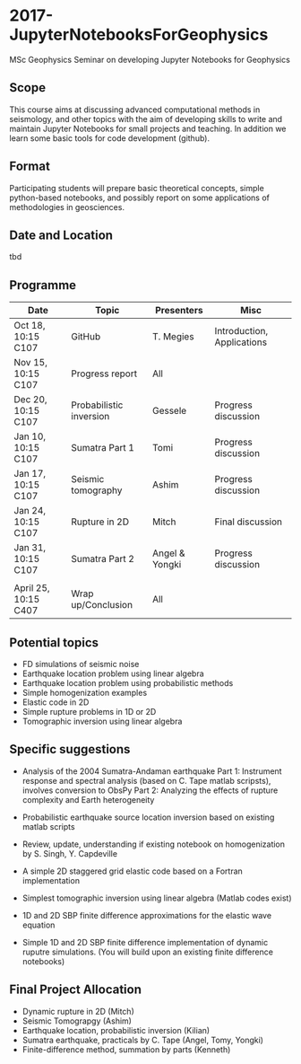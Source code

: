 # 2017-JupyterNotebooksForGeophysics
MSc Geophysics Seminar on developing Jupyter Notebooks for Geophysics 


## Scope
This course aims at discussing advanced computational methods in seismology, and other topics with the aim of developing skills to write and maintain Jupyter Notebooks for small projects and teaching. In addition we learn some basic tools for code development (github). 

## Format
Participating students will prepare basic theoretical concepts, simple python-based notebooks, and possibly report on some applications of methodologies in geosciences.

## Date and Location
tbd

## Programme

| Date  |   Topic |  Presenters |   Misc |  
|---|---|---|---|
| Oct 18, 10:15 C107|  GitHub |  T. Megies | Introduction, Applications |
| Nov 15, 10:15 C107 |   Progress report | All |  |
| Dec 20, 10:15 C107 |  Probabilistic inversion  | Gessele | Progress discussion |
| Jan 10, 10:15 C107 |  Sumatra Part 1   | Tomi | Progress discussion |
| Jan 17, 10:15 C107 |  Seismic tomography   | Ashim | Progress discussion |
| Jan 24, 10:15 C107 |  Rupture in 2D   | Mitch | Final discussion |
| Jan 31, 10:15 C107 |  Sumatra Part 2   | Angel & Yongki | Progress discussion |
|   |     |  |  |
| April 25, 10:15 C407 |  Wrap up/Conclusion   | All | |

## Potential topics

* FD simulations of seismic noise
* Earthquake location problem using linear algebra
* Earthquake location problem using probabilistic methods
* Simple homogenization examples
* Elastic code in 2D
* Simple rupture problems in 1D or 2D
* Tomographic inversion using linear algebra

## Specific suggestions

* Analysis of the 2004 Sumatra-Andaman earthquake
Part 1: Instrument response and spectral analysis (based on C. Tape matlab scripsts), involves conversion to ObsPy
Part 2: Analyzing the effects of rupture complexity and Earth heterogeneity
* Probabilistic earthquake source location inversion based on existing matlab scripts
* Review, update, understanding if existing notebook on homogenization by S. Singh, Y. Capdeville
* A simple 2D staggered grid elastic code based on a Fortran implementation

* Simplest tomographic inversion using linear algebra (Matlab codes exist)
* 1D and 2D SBP finite difference approximations for the elastic wave equation
* Simple 1D and 2D SBP finite difference implementation of dynamic ruputre simulations. 
  (You will build upon an existing finite difference notebooks)


## Final Project Allocation
* Dynamic rupture in 2D (Mitch)
* Seismic Tomograpgy (Ashim)
* Earthquake location, probabilistic inversion (Kilian)
* Sumatra earthquake, practicals by C. Tape (Angel, Tomy, Yongki)
* Finite-difference method, summation by parts (Kenneth)






